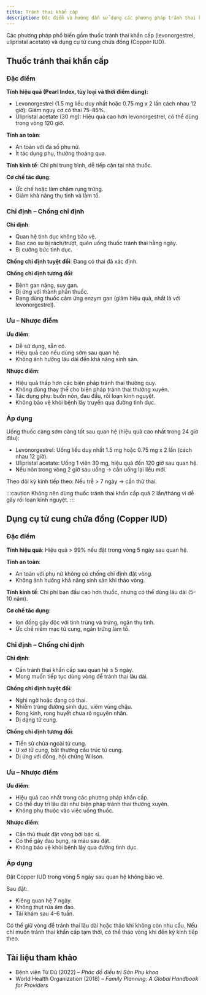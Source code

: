 ```yaml
---
title: Tránh thai khẩn cấp
description: Đặc điểm và hướng dẫn sử dụng các phương pháp tránh thai khẩn cấp.
---
```


Các phương pháp phổ biến gồm thuốc tránh thai khẩn cấp (levonorgestrel, ulipristal acetate) và dụng cụ tử cung chứa đồng (Copper IUD).

## Thuốc tránh thai khẩn cấp

### Đặc điểm

**Tính hiệu quả (Pearl Index, tùy loại và thời điểm dùng):**

- Levonorgestrel (1.5 mg liều duy nhất hoặc 0.75 mg x 2 lần cách nhau 12 giờ): Giảm nguy cơ có thai 75–85%.
- Ulipristal acetate (30 mg): Hiệu quả cao hơn levonorgestrel, có thể dùng trong vòng 120 giờ.

**Tính an toàn**:

- An toàn với đa số phụ nữ.
- Ít tác dụng phụ, thường thoáng qua.

**Tính kinh tế**: Chi phí trung bình, dễ tiếp cận tại nhà thuốc.

**Cơ chế tác dụng**:

- Ức chế hoặc làm chậm rụng trứng.
- Giảm khả năng thụ tinh và làm tổ.

### Chỉ định – Chống chỉ định

**Chỉ định**:

- Quan hệ tình dục không bảo vệ.
- Bao cao su bị rách/trượt, quên uống thuốc tránh thai hằng ngày.
- Bị cưỡng bức tình dục.

**Chống chỉ định tuyệt đối**: Đang có thai đã xác định.

**Chống chỉ định tương đối**:

- Bệnh gan nặng, suy gan.
- Dị ứng với thành phần thuốc.
- Đang dùng thuốc cảm ứng enzym gan (giảm hiệu quả, nhất là với levonorgestrel).

### Ưu – Nhược điểm

**Ưu điểm**:

- Dễ sử dụng, sẵn có.
- Hiệu quả cao nếu dùng sớm sau quan hệ.
- Không ảnh hưởng lâu dài đến khả năng sinh sản.

**Nhược điểm**:

- Hiệu quả thấp hơn các biện pháp tránh thai thường quy.
- Không dùng thay thế cho biện pháp tránh thai thường xuyên.
- Tác dụng phụ: buồn nôn, đau đầu, rối loạn kinh nguyệt.
- Không bảo vệ khỏi bệnh lây truyền qua đường tình dục.

### Áp dụng

Uống thuốc càng sớm càng tốt sau quan hệ (hiệu quả cao nhất trong 24 giờ đầu):

- Levonorgestrel: Uống liều duy nhất 1.5 mg hoặc 0.75 mg x 2 lần (cách nhau 12 giờ).
- Ulipristal acetate: Uống 1 viên 30 mg, hiệu quả đến 120 giờ sau quan hệ.
- Nếu nôn trong vòng 2 giờ sau uống → cần uống lại liều mới.

Theo dõi kỳ kinh tiếp theo: Nếu trễ > 7 ngày → cần thử thai.

:::caution
Không nên dùng thuốc tránh thai khẩn cấp quá 2 lần/tháng vì dễ gây rối loạn kinh nguyệt.
:::

## Dụng cụ tử cung chứa đồng (Copper IUD)

### Đặc điểm

**Tính hiệu quả**: Hiệu quả > 99% nếu đặt trong vòng 5 ngày sau quan hệ.

**Tính an toàn**:

- An toàn với phụ nữ không có chống chỉ định đặt vòng.
- Không ảnh hưởng khả năng sinh sản khi tháo vòng.

**Tính kinh tế**: Chi phí ban đầu cao hơn thuốc, nhưng có thể dùng lâu dài (5–10 năm).

**Cơ chế tác dụng**:

- Ion đồng gây độc với tinh trùng và trứng, ngăn thụ tinh.
- Ức chế niêm mạc tử cung, ngăn trứng làm tổ.

### Chỉ định – Chống chỉ định

**Chỉ định**:

- Cần tránh thai khẩn cấp sau quan hệ ≤ 5 ngày.
- Mong muốn tiếp tục dùng vòng để tránh thai lâu dài.

**Chống chỉ định tuyệt đối**:

- Nghi ngờ hoặc đang có thai.
- Nhiễm trùng đường sinh dục, viêm vùng chậu.
- Rong kinh, rong huyết chưa rõ nguyên nhân.
- Dị dạng tử cung.

**Chống chỉ định tương đối**:

- Tiền sử chửa ngoài tử cung.
- U xơ tử cung, bất thường cấu trúc tử cung.
- Dị ứng với đồng, hội chứng Wilson.

### Ưu – Nhược điểm

**Ưu điểm**:

- Hiệu quả cao nhất trong các phương pháp khẩn cấp.
- Có thể duy trì lâu dài như biện pháp tránh thai thường xuyên.
- Không phụ thuộc vào việc uống thuốc.

**Nhược điểm**:

- Cần thủ thuật đặt vòng bởi bác sĩ.
- Có thể gây đau bụng, ra máu sau đặt.
- Không bảo vệ khỏi bệnh lây qua đường tình dục.

### Áp dụng

Đặt Copper IUD trong vòng 5 ngày sau quan hệ không bảo vệ.

Sau đặt:

- Kiêng quan hệ 7 ngày.
- Không thụt rửa âm đạo.
- Tái khám sau 4–6 tuần.

Có thể giữ vòng để tránh thai lâu dài hoặc tháo khi không còn nhu cầu. Nếu chỉ muốn tránh thai khẩn cấp tạm thời, có thể tháo vòng khi đến kỳ kinh tiếp theo.

## Tài liệu tham khảo

- Bệnh viện Từ Dũ (2022) – _Phác đồ điều trị Sản Phụ khoa_
- World Health Organization (2018) – _Family Planning: A Global Handbook for Providers_
